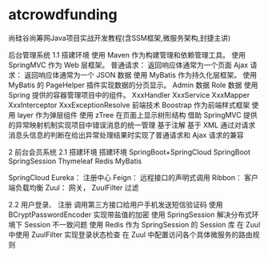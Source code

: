 # atcrowdfunding
尚硅谷尚筹网Java项目实战开发教程(含SSM框架,微服务架构,封捷主讲)

后台管理系统
1.1 搭建环境
  使用 Maven 作为构建管理和依赖管理工具。
  使用 SpringMVC 作为 Web 层框架。
    普通请求： 返回响应体通常为一个页面
    Ajax 请求： 返回响应体通常为一个 JSON 数据
  使用 MyBatis 作为持久化层框架。
  使用 MyBatis 的 PageHelper 插件实现数据的分页显示。
    Admin 数据
    Role 数据
  使用 Spring 提供的容器管理项目中的组件。
    XxxHandler
    XxxService
    XxxMapper
    XxxInterceptor
    XxxExceptionResolve
  前端技术
    Boostrap 作为前端样式框架
    使用 layer 作为弹层组件
    使用 zTree 在页面上显示树形结构
  借助 SpringMVC 提供的异常映射机制实现项目中错误消息的统一管理
    基于注解
    基于 XML
  通过对请求消息头信息的判断在给出异常处理结果时实现了普通请求和 Ajax 请求的兼容

2 前台会员系统
2.1 搭建环境
  搭建环境
  SpringBoot+SpringCloud
  SpringBoot
  SpringSession
  Thymeleaf
  Redis
  MyBatis

SpringCloud
  Eureka： 注册中心
  Feign： 远程接口的声明式调用
  Ribbon： 客户端负载均衡
  Zuul： 网关， ZuulFilter 过滤

2.2 用户登录、 注册
  调用第三方接口给用户手机发送短信验证码
  使用 BCryptPasswordEncoder 实现带盐值的加密
  使用 SpringSession 解决分布式环境下 Session 不一致问题
  使用 Redis 作为 SpringSession 的 Session 库
  在 Zuul 中使用 ZuulFilter 实现登录状态检查
  在 Zuul 中配置访问各个具体微服务的路由规则
